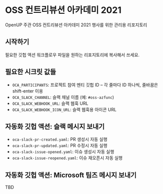 # OSS 컨트리뷰션 아카데미 2021 #

OpenUP 주관 OSS 컨트리뷰션 아카데미 2021 행사를 위한 관리용 리포지토리


## 시작하기 ##

필요한 깃헙 액션 워크플로우 파일을 원하는 리포지토리에 복사해서 쓰세요.


## 필요한 시크릿 값들 ##

* `OCA_PARTICIPANTS`: 프로젝트 참여 멘티 깃헙 ID &ndash; 각 줄마다 ID 하나씩, 줄바꿈은 shift-enter 이용
* `OCA_SLACK_CHANNEL`: 슬랙 채널 이름 (예: `#oss-azfunc`)
* `OCA_SLACK_WEBHOOK_URL`: 슬랙 웹훅 URL
* `OCA_SLACK_WEBHOOK_ICON_URL`: 슬랙 웹훅용 아이콘 URL


## 자동화 깃헙 액션: 슬랙 메시지 보내기 ##

* `oca-slack-pr-created.yaml`: PR 생성시 자동 실행
* `oca-slack-pr-updated.yaml`: PR 수정시 자동 실행
* `oca-slack-issue-opened.yaml`: 이슈 생성시 자동 실행
* `oca-slack-issue-reopened.yaml`: 이슈 재오픈시 자동 실행


## 자동화 깃헙 액션: Microsoft 팀즈 메시지 보내기 ##

TBD
